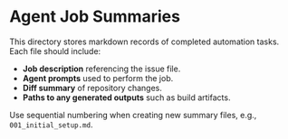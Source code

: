 # Agent Job Summaries

This directory stores markdown records of completed automation tasks.
Each file should include:
- **Job description** referencing the issue file.
- **Agent prompts** used to perform the job.
- **Diff summary** of repository changes.
- **Paths to any generated outputs** such as build artifacts.

Use sequential numbering when creating new summary files, e.g., `001_initial_setup.md`.
